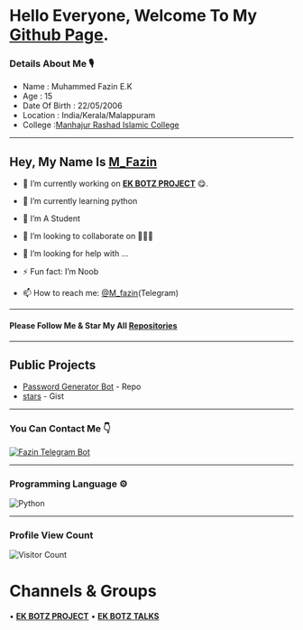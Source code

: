 

<!--
**FazinEk** is a ✨ _special_ ✨ repository because its `README.md` (this file) appears on your GitHub profile.

Here are some ideas to get you started:

- 🔭 I’m currently working on ...
- 🌱 I’m currently learning ...
- 👯 I’m looking to collaborate on ...
- 🤔 I’m looking for help with ...
- 💬 Ask me about ...
- 📫 How to reach me: ...
- 😄 Pronouns: ...
- ⚡ Fun fact: ...
-->


# Hello Everyone, Welcome To My [Github Page](https://github.com/M-fazin).

### Details About Me 🎙️

- Name : Muhammed Fazin E.K
- Age : 15
- Date Of Birth : 22/05/2006
- Location : India/Kerala/Malappuram
- College :[Manhajur Rashad Islamic College](https://youtube.com/user/Manhajchelembra)

---

## Hey, My Name Is [M_Fazin](https://telegram.dog/M_fazin)

- 🔭 I’m currently working on <b>[EK BOTZ PROJECT](https://t.me/EKBOTZ_UPDATE)</b> 😋.

- 🌱 I’m currently learning python

- 📖 I’m A Student

- 👯 I’m looking to collaborate on 🤷🏻‍♂️

- 🤔 I’m looking for help with ...

- ⚡ Fun fact: I’m Noob 

- 📫 How to reach me: [@M_fazin](https://telegram.dog/M_fazin)(Telegram)

---

#### Please Follow Me & Star My All [Repositories](https://github.com/M-fazin?tab=repositories)

---

## Public Projects

- [Password Generator Bot](https://github.com/M-fazin/Password-Generator-Bot) - Repo
- [stars](https://gist.github.com/M-fazin/baf4e9a6c578aacdd630a79fb42b18b8) - Gist

---

### You Can Contact Me 👇

[![Fazin Telegram Bot](https://img.shields.io/badge/Telegram-2EA3E6?&style=for-the-badge&logo=telegram)](https://telegram.dog/M_fazin_bot)

---

### Programming Language ⚙️
![Python](https://telegra.ph/file/5080f69ba361f95b463e6.jpg)

---

### Profile View Count
![Visitor Count](https://profile-counter.glitch.me/{M-fazin}/count.svg) 




# Channels & Groups
• <b>[EK BOTZ PROJECT](https://t.me/EKBOTZ_UPDATE)</b>
• <b>[EK BOTZ TALKS](https://t.me/EKBOTZ_SUPPORT)</b>



